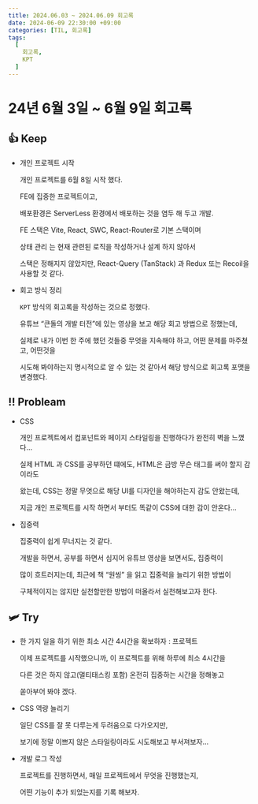 ```yaml
---
title: 2024.06.03 ~ 2024.06.09 회고록
date: 2024-06-09 22:30:00 +09:00
categories: [TIL, 회고록]
tags:
  [
    회고록,
    KPT
  ]
---
```

# 24년 6월 3일 ~ 6월 9일 회고록

## 👍  Keep

- 개인 프로젝트 시작
    
    개인 프로젝트를 6월 8일 시작 했다.
    
    FE에 집중한 프로젝트이고, 
    
    배포환경은 ServerLess 환경에서 배포하는 것을 염두 해 두고 개발.
    
    FE 스택은 Vite, React, SWC, React-Router로 기본 스택이며
    
    상태 관리 는 현재 관련된 로직을 작성하거나 설계 하지 않아서
    
    스택은 정해지지 않았지만, React-Query (TanStack) 과 Redux 또는 Recoil을 사용할 것 같다.
    
- 회고 방식 정리
    
    `KPT` 방식의 회고록을 작성하는 것으로 정했다.
    
    유튜브 “큰돌의 개발 터전”에 있는 영상을 보고 해당 회고 방법으로 정했는데,
    
    실제로 내가 이번 한 주에 했던 것들중 무엇을 지속해야 하고, 어떤 문제를 마주쳤고, 어떤것을
    
    시도해 봐야하는지 명시적으로 알 수 있는 것 같아서 해당 방식으로 회고록 포맷을 변경했다.
    

## ‼️ Probleam

- CSS
    
    개인 프로젝트에서 컴포넌트와 페이지 스타일링을 진행하다가 완전히 벽을 느꼈다…
    
    실제  HTML 과 CSS를 공부하던 떄에도, HTML은 금방 무슨 태그를 써야 할지 감이라도
    
    왔는데, CSS는 정말 무엇으로 해당 UI를 디자인을 해야하는지 감도 안왔는데,
    
    지금 개인 프로젝트를 시작 하면서 부터도 똑같이 CSS에 대한 감이 안온다…
    
- 집중력
    
    집중력이 쉽게 무너지는 것 같다.
    
    개발을 하면서, 공부를 하면서 심지어 유튜브 영상을 보면서도, 집중력이
    
    많이 흐트러지는데, 최근에 책 “원씽” 을 읽고 집중력을 늘리기 위한 방법이
    
    구체적이지는 않지만 실천할만한 방법이 떠올라서 실천해보고자 한다.
    

## 🛩️ Try

- 한 가지 일을 하기 위한 최소 시간 4시간을 확보하자 : 프로젝트
    
    이제 프로젝트를 시작했으니까, 이 프로젝트를 위해 하루에 최소 4시간을
    
    다른 것은 하지 않고(멀티태스킹 포함) 온전히 집중하는 시간을 정해놓고
    
    쏟아부어 봐야 겠다.
    
- CSS 역량 늘리기
    
    일단 CSS를 잘 못 다루는게 두려움으로 다가오지만,
    
    보기에 정말 이쁘지 않은 스타일링이라도 시도해보고 부서져보자…
    
- 개발 로그 작성
    
    프로젝트를 진행하면서, 매일 프로젝트에서 무엇을 진행했는지,
    
    어떤 기능이 추가 되었는지를 기록 해보자.